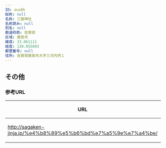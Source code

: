 ```yaml
---
ID: oux6h
総称: null
名称: 三嶽神社
名称読み: null
別名: null
都道府県: 佐賀県
区域: 鹿島市
緯度: 33.061111
経度: 130.055893
郵便番号: null
住所: 佐賀県鹿島市大字三河内丙１
---
```


## その他

### 参考URL

| URL                                                           | 説明   |
| ------------------------------------------------------------- | ------ |
| http://sagaken-jinja.jp/%e4%b8%89%e5%b6%bd%e7%a5%9e%e7%a4%be/ | 神社庁 |
